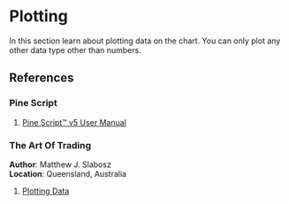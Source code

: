 # Plotting  
In this section learn about plotting data on the chart. You can only plot any other data type other than numbers.  


## References  
  
### Pine Script    
1. [Pine Script™ v5 User Manual](https://www.tradingview.com/pine-script-docs/en/v5/index.html) 

### The Art Of Trading  
**Author**: Matthew J. Slabosz  
**Location**: Queensland, Australia  
 
1. [Plotting Data](https://youtu.be/HYyuYgPRLpc?list=PLSP_1DBafH-ES8Fw_noPA8d3dNxScysjc&t=6588)  